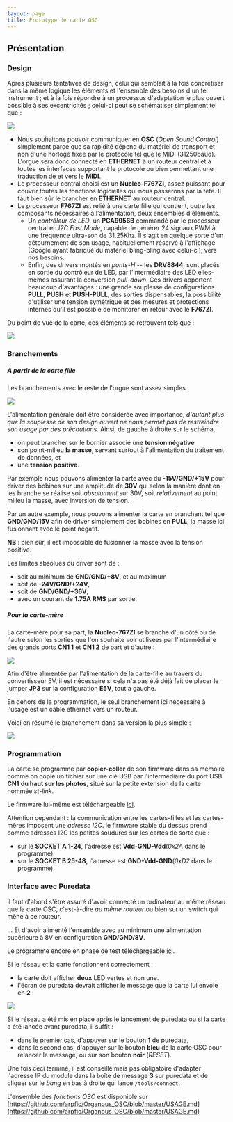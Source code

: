 ```yaml
---
layout: page
title: Prototype de carte OSC
---
```


## Présentation

### Design

Après plusieurs tentatives de design, celui qui semblait à la fois concrétiser dans la même logique les éléments et l'ensemble des besoins d'un tel instrument ; et à la fois répondre à un  processus d'adaptation le plus ouvert possible à ses excentricités ; celui-ci peut se schématiser simplement tel que :

![](https://raw.githubusercontent.com/arpfic/Organous_OSC/master/Hardware/carte_osc_schema_fonc.png)

* Nous souhaitons pouvoir communiquer en **OSC** (*Open Sound Control*) simplement parce que sa rapidité dépend du matériel de transport et non d'une horloge fixée par le protocole tel que le MIDI (31250baud). L'orgue sera donc connecté en **ETHERNET** à un routeur central et à toutes les interfaces supportant le protocole ou bien permettant une traduction de et vers le **MIDI**.
* Le processeur central choisi est un **Nucleo-F767ZI**, assez puissant pour couvrir toutes les fonctions logicielles qui nous passerons par la tête. Il faut bien sûr le brancher en **ETHERNET** au routeur central.
* Le processeur **F767ZI** est relié à une carte fille qui contient, outre les composants nécessaires à l'alimentation, deux ensembles d'éléments.
  * Un *contrôleur de LED*, un **PCA9956B** commandé par le processeur central en *I2C Fast Mode*, capable de générer 24 signaux PWM à une fréquence ultra-son de 31.25Khz. Il s'agit en quelque sorte d'un détournement de son usage, habituellement réservé à l'affichage (Google ayant fabriqué du matériel bling-bling avec celui-ci), vers nos besoins.
  * Enfin, des drivers montés en *ponts-H* -- les **DRV8844**, sont placés en sortie du contrôleur de LED, par l'intermédiaire des LED elles-mêmes assurant la conversion *pull-down*. Ces drivers apportent beaucoup d'avantages : une grande souplesse de configurations **PULL**, **PUSH** et **PUSH-PULL**, des sorties dispensables, la possibilité d'utiliser une tension symétrique et des mesures et protections internes qu'il est possible de monitorer en retour avec le **F767ZI**.

Du point de vue de la carte, ces éléments se retrouvent tels que :

![](https://raw.githubusercontent.com/arpfic/Organous_OSC/master/Hardware/carte_osc_fonctions_avancees.png)

### Branchements

##### À partir de la carte fille

Les branchements avec le reste de l'orgue sont assez simples :

![](https://raw.githubusercontent.com/arpfic/Organous_OSC/master/Hardware/carte_osc_fonctions.png)

L'alimentation générale doit être considérée avec importance, *d'autant plus que la souplesse de son design ouvert ne nous permet pas de restreindre son usage par des précautions*. Ainsi, de gauche à droite sur le schéma,

* on peut brancher sur le bornier associé une **tension négative**
* son point-milieu **la masse**, servant surtout à l'alimentation du traitement de données, et
* une **tension positive**.

Par exemple nous pouvons alimenter la carte avec du **-15V/GND/+15V** pour driver des bobines sur une amplitude de **30V** qui selon la manière dont on les branche se réalise soit *absolument* sur 30V, soit *relativement* au point milieu la masse, avec inversion de tension.

Par un autre exemple, nous pouvons alimenter la carte en branchant tel que **GND/GND/15V** afin de driver simplement des bobines en **PULL**, la masse ici fusionnant avec le point négatif.

**NB** : bien sûr, il est impossible de fusionner la masse avec la tension positive.

Les limites absolues du driver sont de :

* soit au minimum de **GND/GND/+8V**, et au maximum
* soit de **-24V/GND/+24V**,
* soit de **GND/GND/+36V**,
* avec un courant de **1.75A RMS** par sortie.

##### Pour la carte-mère

La carte-mère pour sa part, la **Nucleo-767ZI** se branche d'un côté ou de l'autre selon les sorties que l'on souhaite voir utilisées par l'intermédiaire des grands ports **CN1 1** et **CN1 2** de part et d'autre :

![](https://raw.githubusercontent.com/arpfic/Organous_OSC/master/Hardware/Nucleo_144.jpg)

Afin d'être alimentée par l'alimentation de la carte-fille au travers du convertisseur 5V, il est nécessaire si cela n'a pas été déjà fait de placer le jumper **JP3** sur la configuration **E5V**, tout à gauche.

En dehors de la programmation, le seul branchement ici nécessaire à l'usage est un câble ethernet vers un routeur.

Voici en résumé le branchement dans sa version la plus simple :

![](https://raw.githubusercontent.com/arpfic/Organous_OSC/master/Hardware/Organous_OSC_v0.2_exemple.jpg)

### Programmation

La carte se programme par **copier-coller** de son firmware dans sa mémoire comme on copie un fichier sur une clé USB par l'intermédiaire du port USB **CN1** **du haut sur les photos**, situé sur la petite extension de la carte nommée *st-link*.

Le firmware lui-même est téléchargeable [ici](https://raw.githubusercontent.com/arpfic/Organous_OSC/master/Firmware/Organous_OSC_stable.bin).

Attention cependant : la communication entre les cartes-filles et les cartes-mères imposent une *adresse I2C*. le firmware stable du dessus prend comme adresses I2C les petites soudures sur les cartes de sorte que :

* sur le **SOCKET A 1-24**, l'adresse est **Vdd-GND-Vdd**(*0x2A* dans le programme)
* sur le **SOCKET B 25-48**, l'adresse est **GND-Vdd-GND**(*0xD2* dans le programme).

### Interface avec Puredata

Il faut d'abord s'être assuré d'avoir connecté un ordinateur au même réseau que la carte OSC, c'est-à-dire *au même routeur* ou bien sur un switch qui mène à ce routeur.

... Et d'avoir alimenté l'ensemble avec au minimum une alimentation supérieure à 8V en configuration **GND/GND/8V**.

Le programme encore en phase de test téléchargeable [ici](https://raw.githubusercontent.com/arpfic/Organous_OSC/master/Puredata/pd_osc_F767ZI_stable.pd).

Si le réseau et la carte fonctionnent correctement :

* la carte doit afficher **deux** LED vertes et non une.
* l'écran de puredata devrait afficher le message que la carte lui envoie en **2** :

![](https://raw.githubusercontent.com/arpfic/arpfic.github.io/master/img/puredata.png)

Si le réseau a été mis en place après le lancement de puredata ou si la carte a été lancée avant puredata, il suffit :

* dans le premier cas, d'appuyer sur le bouton **1** de puredata,
* dans le second cas, d'appuyer sur le bouton **bleu** de la carte OSC pour relancer le message, ou sur son bouton **noir** (*RESET*).

Une fois ceci terminé, il est conseillé mais pas obligatoire d'adapter l'adresse IP du module dans la boîte de message **3** sur puredata et de cliquer sur le *bang* en bas à droite qui lance `/tools/connect`.

L'ensemble des *fonctions OSC* est disponible sur [https://github.com/arpfic/Organous_OSC/blob/master/USAGE.md](https://github.com/arpfic/Organous_OSC/blob/master/USAGE.md)

